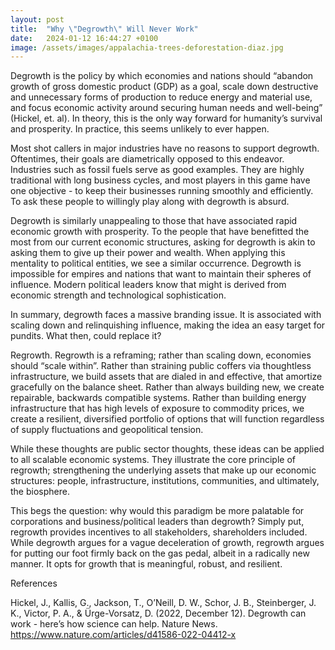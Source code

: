 ```yaml
---
layout: post
title:  "Why \"Degrowth\" Will Never Work"
date:   2024-01-12 16:44:27 +0100
image: /assets/images/appalachia-trees-deforestation-diaz.jpg
---
```

Degrowth is the policy by which economies and nations should “abandon growth of gross domestic product (GDP) as a goal, scale down destructive and unnecessary forms of production to reduce energy and material use, and focus economic activity around securing human needs and well-being” (Hickel, et. al). In theory, this is the only way forward for humanity’s survival and prosperity. In practice, this seems unlikely to ever happen. 

Most shot callers in major industries have no reasons to support degrowth. Oftentimes, their goals are diametrically opposed to this endeavor. Industries such as fossil fuels serve as good examples. They are highly traditional with long business cycles, and most players in this game have one objective - to keep their businesses running smoothly and efficiently. To ask these people to willingly play along with degrowth is absurd. 

Degrowth is similarly unappealing to those that have associated rapid economic growth with prosperity. To the people that have benefitted the most from our current economic structures, asking for degrowth is akin to asking them to give up their power and wealth. When applying this mentality to political entities, we see a similar occurrence. Degrowth is impossible for empires and nations that want to maintain their spheres of influence. Modern political leaders know that might is derived from economic strength and technological sophistication.

In summary, degrowth faces a massive branding issue. It is associated with scaling down and relinquishing influence, making the idea an easy target for pundits. What then, could replace it?

Regrowth. Regrowth is a reframing; rather than scaling down, economies should “scale within”. Rather than straining public coffers via thoughtless infrastructure, we build assets that are dialed in and effective, that amortize gracefully on the balance sheet. Rather than always building new, we create repairable, backwards compatible systems. Rather than building energy infrastructure that has high levels of exposure to commodity prices, we create a resilient, diversified portfolio of options that will function regardless of supply fluctuations and geopolitical tension. 

While these thoughts are public sector thoughts, these ideas can be applied to all scalable economic systems. They illustrate the core principle of regrowth; strengthening the underlying assets that make up our economic structures: people, infrastructure, institutions, communities, and ultimately, the biosphere.

This begs the question: why would this paradigm be more palatable for corporations and business/political leaders than degrowth? Simply put, regrowth provides incentives to all stakeholders, shareholders included. While degrowth argues for a vague deceleration of growth, regrowth argues for putting our foot firmly back on the gas pedal, albeit in a radically new manner. It opts for growth that is meaningful, robust, and resilient. 


References

Hickel, J., Kallis, G., Jackson, T., O’Neill, D. W., Schor, J. B., Steinberger, J. K., Victor, P. A., & Ürge-Vorsatz, D. (2022, December 12). Degrowth can work - here’s how science can help. Nature News. https://www.nature.com/articles/d41586-022-04412-x 

